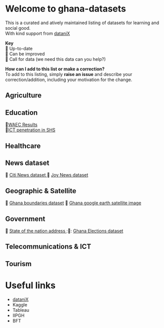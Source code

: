 # Welcome to ghana-datasets
This is a curated and atively maintained listing of datasets for learning and social good.  
With kind support from [dataniX](www.datanix.co.uk/blog)

**Key**  
:large_blue_circle: Up-to-date  
:seedling: Can be improved  
:red_circle: Call for data (we need this data can you help?)  



**How can I add to this list or make a correction?**  
To add to this listing, simply **raise an issue** and describe your correction/addition, including your motivation for the change.  


## Agriculture  


## Education  
:red_circle:<a href="https://www.datanix.co.uk/blog" title="WAEC Results dataset from 2012" target ="_blank">WAEC Results </a>  
:red_circle:<a href="https://www.datanix.co.uk/blog" title="Explores the availability of ICT Labs for training">ICT penetration in SHS</a>

## Healthcare  


## News dataset  
:red_circle: <a href="www.datanix.co.uk/blog" title ="a collection of citi news stories from 2012"> Citi News dataset </a> 
:red_circle: <a href="www.datanix.co.uk/blog" title ="a collection of citi news stories from 2012"> Joy News dataset </a>
  

## Geographic & Satellite  
:red_circle: <a href="www.datanix.co.uk/blog" title ="a collection of citi news stories from 2012">Ghana boundaries dataset</a>
:red_circle: <a href="www.datanix.co.uk/blog" title ="a collection of citi news stories from 2012">Ghana google earth satellite image </a>
  

## Government  
:large_blue_circle: <a href="www.datanix.co.uk/blog" title ="Ghana State of The Nation Addresses from 2011"> State of the nation address </a> 
::seedling:: <a href="www.datanix.co.uk/blog" target ="_blank" title ="Ghanas Parliamentary & Presidential elections dataset"> Ghana Elections dataset </a>  

## Telecommunications & ICT  


## Tourism  



# Useful links
- [dataniX](www.datanix.co.uk/blog) 
- Kaggle
- Tableau
- IIPGH
- BFT
   
